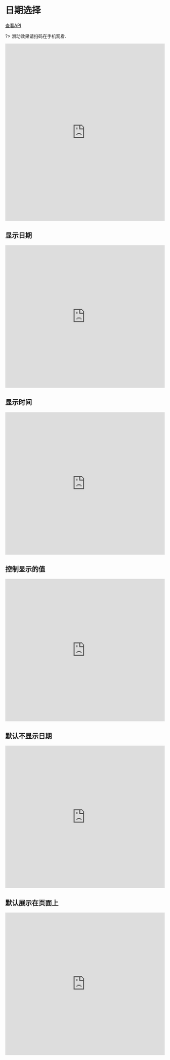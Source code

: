 # 日期选择

[查看API](http://www.easybui.com/demo/api/classes/bui.pickerdate.html)

?> 滑动效果请扫码在手机观看.

<iframe width="100%" height="560" src="http://www.easybui.com/demo/source.html?url=pages/ui_controls/bui.pickerdate&code=full,result" allowfullscreen="allowfullscreen" frameborder="0"></iframe>


## 显示日期

<iframe width="100%" height="450" src="https://jshare.com.cn/easybui/ZSdLD2/1/share/js,html,css,result" allowfullscreen="allowfullscreen" frameborder="0"></iframe>

## 显示时间

<iframe width="100%" height="450" src="https://jshare.com.cn/easybui/ZSdLD2/2/share/js,html,css,result" allowfullscreen="allowfullscreen" frameborder="0"></iframe>

## 控制显示的值

<iframe width="100%" height="450" src="https://jshare.com.cn/easybui/ZSdLD2/3/share/js,html,css,result" allowfullscreen="allowfullscreen" frameborder="0"></iframe>

## 默认不显示日期

<iframe width="100%" height="450" src="https://jshare.com.cn/easybui/ZSdLD2/4/share/js,html,css,result" allowfullscreen="allowfullscreen" frameborder="0"></iframe>

## 默认展示在页面上

<iframe width="100%" height="450" src="https://jshare.com.cn/easybui/ZSdLD2/5/share/js,html,css,result" allowfullscreen="allowfullscreen" frameborder="0"></iframe>